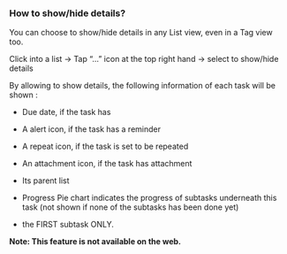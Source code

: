 ### How to show/hide details?

You can choose to show/hide details in any List view, even in a Tag view too.

Click into a list -&gt; Tap “...” icon at the top right hand -&gt; select to show/hide details

By allowing to show details, the following information of each task will be shown :

* Due date, if the task has

* A alert icon, if the task has a reminder

* A repeat icon, if the task is set to be repeated

* An attachment icon, if the task has attachment

* Its parent list

* Progress Pie chart indicates the progress of subtasks underneath this task \(not shown if none of the subtasks has been done yet\)

* the FIRST subtask ONLY.



**Note: This feature is not available on the web.**

  


